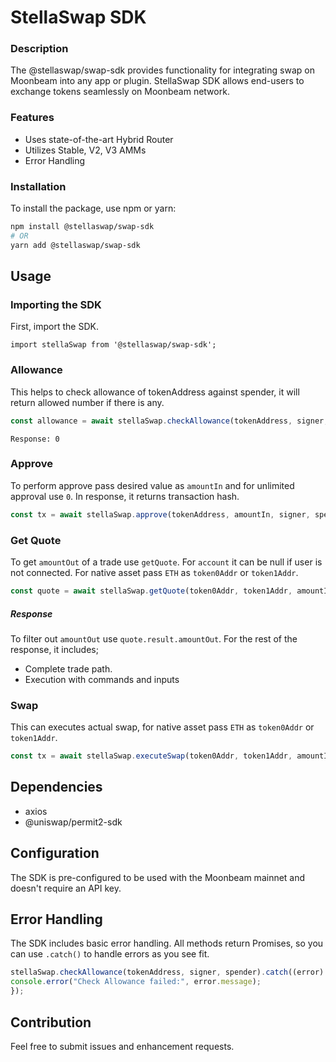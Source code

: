 # StellaSwap SDK
### Description
The @stellaswap/swap-sdk provides functionality for integrating swap on Moonbeam into any app or plugin. StellaSwap SDK allows end-users to exchange tokens seamlessly on Moonbeam network.

### Features
- Uses state-of-the-art Hybrid Router
- Utilizes Stable, V2, V3 AMMs 
- Error Handling

### Installation
To install the package, use npm or yarn:
```bash
npm install @stellaswap/swap-sdk
# OR
yarn add @stellaswap/swap-sdk
```
## Usage
### Importing the SDK
First, import the SDK.
```
import stellaSwap from '@stellaswap/swap-sdk';
```
### Allowance
This helps to check allowance of tokenAddress against spender, it will return allowed number if there is any.

```typescript
const allowance = await stellaSwap.checkAllowance(tokenAddress, signer, spender);
```
```
Response: 0
```
### Approve
To perform approve pass desired value as ```amountIn``` and for unlimited approval use ```0```. In response, it returns transaction hash.

```typescript
const tx = await stellaSwap.approve(tokenAddress, amountIn, signer, spender);
```

### Get Quote
To get ```amountOut``` of a trade use ```getQuote```. For ```account``` it can be null if user is not connected. For native asset pass ```ETH``` as ```token0Addr``` or ```token1Addr```.

```typescript
const quote = await stellaSwap.getQuote(token0Addr, token1Addr, amountIn, account, slippage);
```
##### Response
To filter out ```amountOut``` use ```quote.result.amountOut```. For the rest of the response, it includes;
- Complete trade path.
- Execution with commands and inputs

### Swap
This can executes actual swap, for native asset pass ```ETH``` as ```token0Addr``` or ```token1Addr```.
```typescript
const tx = await stellaSwap.executeSwap(token0Addr, token1Addr, amountIn, signer, slippage);
```

## Dependencies
- axios
- @uniswap/permit2-sdk

## Configuration
The SDK is pre-configured to be used with the Moonbeam mainnet and doesn't require an API key.
## Error Handling
The SDK includes basic error handling. All methods return Promises, so you can use `.catch()` to handle errors as you see fit.
```typescript
stellaSwap.checkAllowance(tokenAddress, signer, spender).catch((error) => {
console.error("Check Allowance failed:", error.message);
});
```
## Contribution
Feel free to submit issues and enhancement requests.
